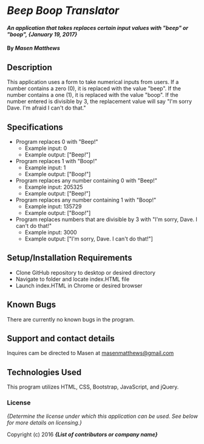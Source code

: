 # _Beep Boop Translator_

#### _An application that takes replaces certain input values with "beep" or "boop", {January 19, 2017}_

#### By _Masen Matthews_

## Description

This application uses a form to take numerical inputs from users. If a number contains a zero (0), it is replaced with the value "beep". If the number contains a one (1), it is replaced with the value "boop". If the number entered is divisible by 3, the replacement value will say "I'm sorry Dave. I'm afraid I can't do that."

## Specifications

* Program replaces 0 with "Beep!"
    * Example input: 0
    * Example output: ["Beep!"]
* Program replaces 1 with "Boop!"
    * Example input: 1
    * Example output: ["Boop!"]
* Program replaces any number containing 0 with "Beep!"
    * Example input: 205325
    * Example output: ["Beep!"]
* Program replaces any number containing 1 with "Boop!"
    * Example input: 135729
    * Example output: ["Boop!"]
* Program replaces numbers that are divisible by 3 with "I'm sorry, Dave. I can't do that!"
    * Example input: 3000
    * Example output: ["I'm sorry, Dave. I can't do that!"]

## Setup/Installation Requirements

* Clone GitHub repository to desktop or desired directory
* Navigate to folder and locate index.HTML file
* Launch index.HTML in Chrome or desired browser

## Known Bugs

There are currently no known bugs in the program.

## Support and contact details

Inquires cam be directed to Masen at masenmatthews@gmail.com

## Technologies Used

This program utilizes HTML, CSS, Bootstrap, JavaScript, and jQuery. 

### License

*{Determine the license under which this application can be used.  See below for more details on licensing.}*

Copyright (c) 2016 **_{List of contributors or company name}_**
